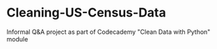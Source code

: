 # Cleaning-US-Census-Data
Informal Q&amp;A project as part of Codecademy "Clean Data with Python" module
